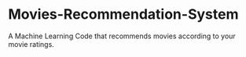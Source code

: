 # Movies-Recommendation-System
A Machine Learning Code that recommends movies according to your movie ratings.
